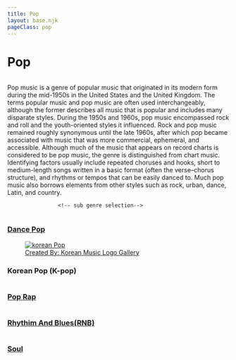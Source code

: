 ```yaml
---
title: Pop
layout: base.njk
pageClass: pop
---
```

<h1 class="center">Pop</h1>
<img src=""> <!-- image depicting the genre-->

<p class="summary">Pop music is a genre of popular music that originated in its modern form during the mid-1950s in the United States and the United Kingdom. The terms popular music and pop music are often used interchangeably, although the former describes all music that is popular and includes many disparate styles. During the 1950s and 1960s, pop music encompassed rock and roll and the youth-oriented styles it influenced. Rock and pop music remained roughly synonymous until the late 1960s, after which pop became associated with music that was more commercial, ephemeral, and accessible. 
Although much of the music that appears on record charts is considered to be pop music, the genre is distinguished from chart music. Identifying factors usually include repeated choruses and hooks, short to medium-length songs written in a basic format (often the verse–chorus structure), and rhythms or tempos that can be easily danced to. Much pop music also borrows elements from other styles such as rock, urban, dance, Latin, and country.
    <!-- summary of main genre here--> </p>

                    <!-- sub genre selection-->
                    
<div class="genre">
    <a href="/dance-pop" class="sub-link">
<img src=""> <!-- image of popular album or artist from said sub-genre-->
<div class="desc">
<h3>Dance Pop<!--sub genre name--></h3>
<p> <!-- short description of sub genre--></p>
</div>
</a>
</div>

<div class="genre">
    <a href="/korean-pop" class="sub-link">
<a href="/korean-hiphop" class="sub-link">
        <figure class="fig-img-container">
            <img class="genre-img" src="/images/koreanpop.jpg" alt="korean Pop">
            <figcaption class="img-caption">Created By:<a href="https://fpictures.homes/korean-music-logo"> Korean Music Logo Gallery</a>
            </figcaption>
        </figure>
<div class="desc">
<h3>Korean Pop (K-pop)<!--sub genre name--></h3>
<p><!-- short description of sub genre--></p>
</div>
</a>
</div>

<div class="genre">
    <a href="/pop-rap" class="sub-link">
<img src=""> <!-- image of popular album or artist from said sub-genre-->
<div class="desc">
<h3>Pop Rap<!--sub genre name--></h3>
<p><!-- short description of sub genre--></p>
</div>
</a>
</div>



<div class="genre">
    <a href="/rnb" class="sub-link">
<img src=""> <!-- image of popular album or artist from said sub-genre-->
<div class="desc">
<h3>Rhythim And Blues(RNB)<!--sub genre name--></h3>
<p><!-- short description of sub genre--></p>
</div>
</a>
</div>

<div class="genre">
    <a href="/soul" class="sub-link">
<img src=""> <!-- image of popular album or artist from said sub-genre-->
<div class="desc">
<h3>Soul<!--sub genre name--></h3>
<p><!-- short description of sub genre--></p>
</div>
</a>
</div>





